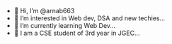 - 👋 Hi, I’m @arnab663
- 👀 I’m interested in Web dev, DSA and new techies... 
- 🌱 I’m currently learning Web Dev...
- 🚀 I am a CSE student of 3rd year in JGEC...

<!---
arnab663/arnab663 is a ✨ special ✨ repository because its `README.md` (this file) appears on your GitHub profile.
You can click the Preview link to take a look at your changes.
--->
